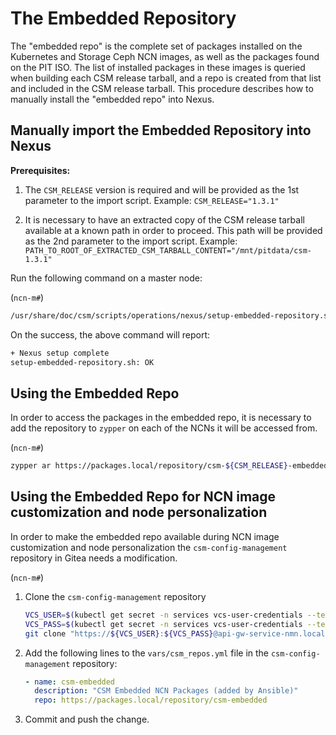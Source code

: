 # The Embedded Repository

The "embedded repo" is the complete set of packages installed on the Kubernetes and Storage Ceph NCN images,
as well as the packages found on the PIT ISO.
The list of installed packages in these images is queried when building each CSM release tarball,
and a repo is created from that list and included in the CSM release tarball.
This procedure describes how to manually install the "embedded repo" into Nexus.

## Manually import the Embedded Repository into Nexus

**Prerequisites:**

1. The `CSM_RELEASE` version is required and will be provided as the 1st parameter to the import script.
Example: `CSM_RELEASE="1.3.1"`

1. It is necessary to have an extracted copy of the CSM release tarball available at a known path in order to proceed. This path will be provided as the 2nd parameter to the import script.
Example: `PATH_TO_ROOT_OF_EXTRACTED_CSM_TARBALL_CONTENT="/mnt/pitdata/csm-1.3.1"`

Run the following command on a master node:

(`ncn-m#`)

```bash
/usr/share/doc/csm/scripts/operations/nexus/setup-embedded-repository.sh $CSM_RELEASE $PATH_TO_ROOT_OF_EXTRACTED_CSM_TARBALL_CONTENT
```

On the success, the above command will report:

```bash
+ Nexus setup complete
setup-embedded-repository.sh: OK
```

## Using the Embedded Repo

In order to access the packages in the embedded repo, it is necessary to add the repository to `zypper` on each of the NCNs it will be accessed from.

(`ncn-m#`)

```bash
zypper ar https://packages.local/repository/csm-${CSM_RELEASE}-embedded csm-embedded
```

## Using the Embedded Repo for NCN image customization and node personalization

In order to make the embedded repo available during NCN image customization and node personalization the `csm-config-management`
repository in Gitea needs a modification.

(`ncn-m#`)

1. Clone the `csm-config-management` repository

    ```bash
    VCS_USER=$(kubectl get secret -n services vcs-user-credentials --template={{.data.vcs_username}} | base64 --decode)
    VCS_PASS=$(kubectl get secret -n services vcs-user-credentials --template={{.data.vcs_password}} | base64 --decode)
    git clone "https://${VCS_USER}:${VCS_PASS}@api-gw-service-nmn.local/vcs/cray/csm-config-management.git"
    ```

1. Add the following lines to the `vars/csm_repos.yml` file in the `csm-config-management` repository:

    ```yaml
    - name: csm-embedded
      description: "CSM Embedded NCN Packages (added by Ansible)"
      repo: https://packages.local/repository/csm-embedded
    ```

1. Commit and push the change.
